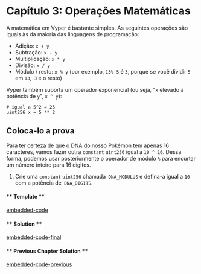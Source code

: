<!-- Add translation for the following page: https://vyper.fun/#/1/math_operations
Do NOT change the code below. The below code runs the code editor -->

# Capítulo 3: Operações Matemáticas

A matemática em Vyper é bastante simples. As seguintes operações são iguais às da maioria das linguagens de programação:

- Adição: `x + y`
- Subtração: `x - y`
- Multiplicação: `x * y`
- Divisão: `x / y`
- Módulo / resto: `x % y` (por exemplo, `13% 5` é `3`, porque se você dividir `5` em `13`,` 3` é o resto)

Vyper também suporta um operador exponencial (ou seja, "`x` elevado à potência de `y`", `x ^ y`):

```vyper
# igual a 5^2 = 25
uint256 x = 5 ** 2
```

## Coloca-lo a prova

Para ter certeza de que o DNA do nosso Pokémon tem apenas 16 caracteres, vamos fazer outra `constant` `uint256` igual a `10 ^ 16`. Dessa forma, podemos usar posteriormente o operador de módulo `%` para encurtar um número inteiro para 16 dígitos.

1. Crie uma `constant` `uint256` chamada` DNA_MODULUS` e defina-a igual a `10` com a potência de` DNA_DIGITS`.

<!-- tabs:start -->

#### ** Template **

[embedded-code](../assets/1/1.3-template-code.vy ':include :type=code embed-template')

#### ** Solution **

[embedded-code-final](../assets/1/1.3-finished-code.vy ':include :type=code embed-final')

#### ** Previous Chapter Solution **

[embedded-code-previous](../assets/1/1.2-finished-code.vy ':include :type=code embed-previous')

<!-- tabs:end -->
